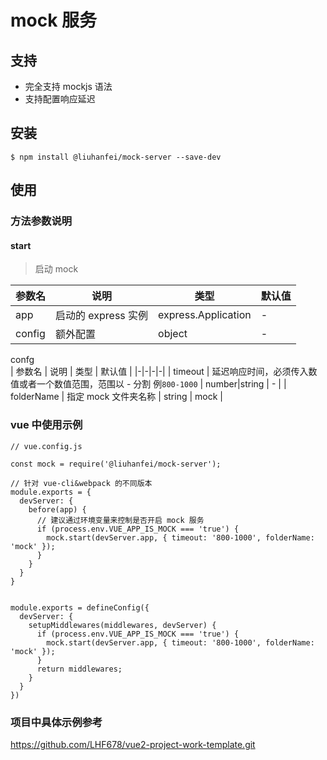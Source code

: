 # mock 服务

## 支持
- 完全支持 mockjs 语法
- 支持配置响应延迟

## 安装
```
$ npm install @liuhanfei/mock-server --save-dev
```

## 使用

### 方法参数说明

#### start
> 启动 mock

| 参数名 | 说明 | 类型 | 默认值 |
|-|-|-|-|
| app | 启动的 express 实例 | express.Application  | - |
| config | 额外配置 | object  | - |

confg <br>
| 参数名 | 说明 | 类型 | 默认值 |
|-|-|-|-|
| timeout | 延迟响应时间，必须传入数值或者一个数值范围，范围以 - 分割 例```800-1000``` | number\|string  | - |
| folderName | 指定 mock 文件夹名称 | string  | mock |


### vue 中使用示例
```
// vue.config.js

const mock = require('@liuhanfei/mock-server');

// 针对 vue-cli&webpack 的不同版本
module.exports = {
  devServer: {
    before(app) {
      // 建议通过环境变量来控制是否开启 mock 服务
      if (process.env.VUE_APP_IS_MOCK === 'true') {
        mock.start(devServer.app, { timeout: '800-1000', folderName: 'mock' });
      }
    }
  }
}


module.exports = defineConfig({
  devServer: {
    setupMiddlewares(middlewares, devServer) {
      if (process.env.VUE_APP_IS_MOCK === 'true') {
        mock.start(devServer.app, { timeout: '800-1000', folderName: 'mock' });
      }
      return middlewares;
    }
  }
})
```

### 项目中具体示例参考
https://github.com/LHF678/vue2-project-work-template.git
